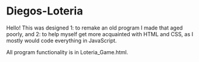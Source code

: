 # Diegos-Loteria

Hello!
This was designed 
1: to remake an old program I made that aged poorly, and
2: to help myself get more acquainted with HTML and CSS, as I mostly would code everything in JavaScript.

All program functionality is in Loteria_Game.html.
